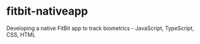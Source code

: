 # fitbit-nativeapp
Developing a native FitBit app to track biometrics - JavaScript, TypeScript, CSS, HTML
